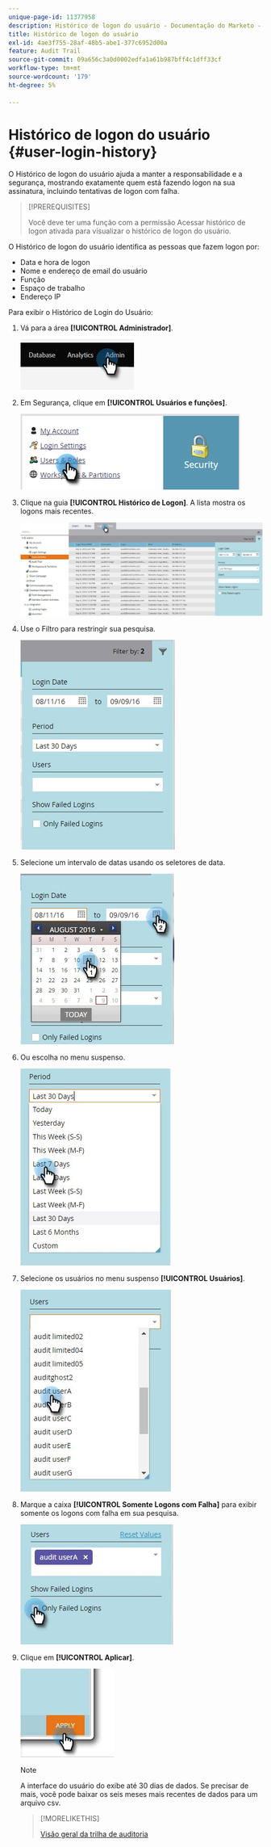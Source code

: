 ```yaml
---
unique-page-id: 11377958
description: Histórico de logon do usuário - Documentação do Marketo - Documentação do produto
title: Histórico de logon do usuário
exl-id: 4ae3f755-28af-48b5-abe1-377c6952d00a
feature: Audit Trail
source-git-commit: 09a656c3a0d0002edfa1a61b987bff4c1dff33cf
workflow-type: tm+mt
source-wordcount: '179'
ht-degree: 5%

---
```


# Histórico de logon do usuário {#user-login-history}

O Histórico de logon do usuário ajuda a manter a responsabilidade e a segurança, mostrando exatamente quem está fazendo logon na sua assinatura, incluindo tentativas de logon com falha.

>[!PREREQUISITES]
>
>Você deve ter uma função com a permissão Acessar histórico de logon ativada para visualizar o histórico de logon do usuário.

O Histórico de logon do usuário identifica as pessoas que fazem logon por:

* Data e hora de logon
* Nome e endereço de email do usuário
* Função
* Espaço de trabalho
* Endereço IP

Para exibir o Histórico de Login do Usuário:

1. Vá para a área **[!UICONTROL Administrador]**.

   ![](assets/user-login-history-1.png)

1. Em Segurança, clique em **[!UICONTROL Usuários e funções]**.

   ![](assets/user-login-history-2.png)

1. Clique na guia **[!UICONTROL Histórico de Logon]**. A lista mostra os logons mais recentes.

   ![](assets/user-login-history-3.png)

1. Use o Filtro para restringir sua pesquisa.

   ![](assets/user-login-history-4.png)

1. Selecione um intervalo de datas usando os seletores de data.

   ![](assets/user-login-history-5.png)

1. Ou escolha no menu suspenso.

   ![](assets/user-login-history-6.png)

1. Selecione os usuários no menu suspenso **[!UICONTROL Usuários]**.

   ![](assets/user-login-history-7.png)

1. Marque a caixa **[!UICONTROL Somente Logons com Falha]** para exibir somente os logons com falha em sua pesquisa.

   ![](assets/user-login-history-8.png)

1. Clique em **[!UICONTROL Aplicar]**.

   ![](assets/user-login-history-9.png)

   >[!NOTE]
   >
   >A interface do usuário do exibe até 30 dias de dados. Se precisar de mais, você pode baixar os seis meses mais recentes de dados para um arquivo csv.

   >[!MORELIKETHIS]
   >
   >[Visão geral da trilha de auditoria](/help/marketo/product-docs/administration/audit-trail/audit-trail-overview.md)
